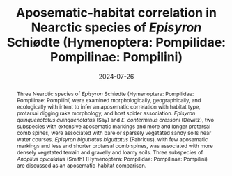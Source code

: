 ---
title: 'Aposematic-habitat correlation in Nearctic species of <i>Episyron</i> Schiødte (Hymenoptera: Pompilidae: Pompilinae: Pompilini)'
date: '2024-07-26'
doi: ''
journal: Insecta Mundi
issue: '1063'
pagination: '1-5'
zoobank: 'urn:lsid:zoobank.org:pub:6A128918-F0FC-4B58-BDDF-992DEDCD2755'

authors:
  - first_name: 'Frank E.' 
    last_name: 'Kurczewski'
    affiliation: '1188 Converse Drive NE Atlanta, GA 30324'
    email: 'kurczewskifrank@gmail.com'
    orcid: ''

download: 'https://drive.google.com/file/d/1WAWvhU0Y8CZjxCXUY03i4AxO3eLaZCAf'

supplementary: ''

keywords:
  - <i>Episyron quinquenotatus quinquenotatus</i>
  - <i>Episyron conterminus cressoni</i>
  - <i>Episyron biguttatus biguttatus</i>
  - aposematic body coloration
  - habitat type
  - protarsal digging rake morphology
  - host spider association
  - <i>Anoplius apiculatus</i>
  
categories:
  - Hymenoptera
  - Pompilidae
  - Pompilinae
  - Pompilini
  
references:
  - authors: Commission for Environmental Cooperation Working Group.
    year: 2006
    title: 'Level I Ecological Regions of North America (map).'
    pages: 
    doi: 
    url: https://gaftp.epa.gov/EPADataCommons/ORD/Ecoregions/cec_na/NA_LEVEL_I.pdf
    access: (Last accessed April 24, 2024.)

  - authors: Evans HE.
    year: 1950
    title: 'A taxonomic study of the Nearctic spider wasps belonging to the tribe Pompilini (Hymenoptera: Pompilidae). Part I. Transactions of the American Entomological Society 75'
    pages: 133–270
    doi: 
    url: 
    access: 

  - authors: Evans HE.
    year: 1951
    title: 'A taxonomic study of the Nearctic spider wasps belonging to the tribe Pompilini (Hymenoptera: Pompilidae). Part II. Genus <i>Anoplius </i>Dufour. Transactions of the American Entomological Society 76'
    pages: 207–361
    doi: 
    url: 
    access: 

  - authors: Evans HE.
    year: 1966
    title: 'A revision of the Mexican and Central American spider wasps of the subfamily Pompilinae (Hymenoptera: Pompilidae). Memoirs of the American Entomological Society 20'
    pages: 1–422
    doi: 
    url: 
    access: 

  - authors: Evans HE, Yoshimoto CM.
    year: 1962
    title: 'The ecology and nesting behavior of the Pompilidae (Hymenoptera) of the northeastern United States. Miscellaneous Publications of the Entomological Society of America 3'
    pages: 65–119
    doi: 
    url: 
    access: 

  - authors: Krombein KV.
    year: 1952
    title: 'Biological and taxonomic observations on the wasps in a coastal area of North Carolina (Hymenoptera: Aculeata). Wasmann Journal of Biology 10'
    pages: 257–341
    doi: 
    url: 
    access: 

  - authors: Krombein KV, Norden BB.
    year: 1996
    title: 'Behavior of nesting <i>Episyron conterminus posterus </i>(Fox) and its cleptoparasite <i>Ephuta s. slossonae </i>(Fox) (Hymenoptera: Pompilidae, Mutillidae). Proceedings of the Entomological Society of Washington 98'
    pages: 188–194
    doi: 
    url: 
    access: 

  - authors: Kurczewski FE.
    year: 1962
    title: 'Observations, including new prey records, of some Nearctic Pompilidae (Hymenoptera). Bulletin of the Brooklyn Entomological Society 57'
    pages: 85–90
    doi: 
    url: 
    access: 

  - authors: Kurczewski FE.
    year: 1963
    title: 'Some new pompilid prey records from southern Florida (Hymenoptera: Pompilidae). The Florida Entomologist 46'
    pages: 209–213
    doi: 
    url: 
    access: 

  - authors: Kurczewski FE.
    year: 1981
    title: 'Observations on the nesting behaviors of spider-wasps in southern Florida (Hymenoptera: Pompilidae). The Florida Entomologist 64'
    pages: 424–437
    doi: 
    url: 
    access: 

  - authors: Kurczewski FE.
    year: 1999
    title: 'Comparison of spider wasp faunas from two ecologically distinct sites in Erie County, Pennsylvania (Hymenoptera:Pompilidae). Journal of the Kansas Entomological Society 72'
    pages: 339–360
    doi: 
    url: 
    access: 

  - authors: Kurczewski FE.
    year: 2001
    title: 'Comparative nesting behavior of <i>Episyron quinquenotatus </i>(Hymenoptera: Pompilidae) in the northeastern United States. Northeastern Naturalist 8'
    pages: 403–426
    doi: 
    url: 
    access: 

  - authors: Kurczewski FE, Edwards GB, Pitts JP.
    year: 2017
    title: 'Hosts, nesting behavior, and ecology of some North American spider wasps (Hymenoptera: Pompilidae), II. Southeastern Naturalist 16 (Monograph 9)'
    pages: 1–82
    doi: 
    url: 
    access: 

  - authors: Kurczewski FE, Kiernan DH.
    year: 2015
    title: 'Analysis of spider wasp host selection in the eastern Great Lakes Region (Hymenoptera: Pompilidae). Northeastern Naturalist 22 (Monograph 11)'
    pages: 1–88
    doi: 
    url: 
    access: 

  - authors: Kurczewski FE, Kurczewski EJ.
    year: 1968a
    title: 'Host records for some North American Pompilidae (Hymenoptera) with a discussion of factors in prey selection. Journal of the Kansas Entomological Society 41'
    pages: 1–33
    doi: 
    url: 
    access: 

  - authors: Kurczewski FE, Kurczewski EJ.
    year: 1968b
    title: 'Host records for some North American Pompilidae (Hymenoptera). First Supplement. Journal of the Kansas Entomological Society 41'
    pages: 367–382
    doi: 
    url: 
    access: 

  - authors: Kurczewski FE, Kurczewski EJ.
    year: 1973
    title: 'Host records for some North American Pompilidae (Hymenoptera). Third Supplement. Tribe Pompilini. Journal of the Kansas Entomological Society 46'
    pages: 65–81
    doi: 
    url: 
    access: 

  - authors: Kurczewski FE, Pitts JP.
    year: 2011
    title: 'Additions to the spider wasp fauna of Erie County, Pennsylvania (Hymenoptera: Pompilidae). Journal of the Kansas Entomological Society 84'
    pages: 320–322
    doi: 
    url: 
    access: 

  - authors: Kurczewski FE, Pitts JP, Elliott NB.
    year: 2013
    title: 'Annotated list of spider wasps from The Bahamas, with description of a new species of <i>Tachypompilus </i>(Hymenoptera: Pompilidae). Caribbean Naturalist 5'
    pages: 1–28
    doi: 
    url: 
    access: 

  - authors: Wasbauer MS, Kimsey LS.
    year: 1985
    title: 'California spider wasps of the subfamily Pompilinae (Hymenoptera: Pompilidae). Bulletin of the California Insect Survey 26'
    pages: 1–130
    doi: 
    url: 
    access: 

abstract: 'Three Nearctic species of <i>Episyron </i>Schiødte (Hymenoptera: Pompilidae: Pompilinae: Pompilini) were examined morphologically, geographically, and ecologically with intent to infer an aposematic correlation with habitat type, protarsal digging rake morphology, and host spider association. <i>Episyron</i> <i>quinquenotatus quinquenotatus </i>(Say) and <i>E. conterminus cressoni </i>(Dewitz), two subspecies with extensive aposematic markings and more and longer protarsal comb spines, were associated with bare or sparsely vegetated sandy soils near water courses. <i>Episyron biguttatus biguttatus </i>(Fabricus), with few aposematic markings and less and shorter protarsal comb spines, was associated with more densely vegetated terrain and gravelly and loamy soils. Three subspecies of <i>Anoplius </i><i>apiculatus </i>(Smith) (Hymenoptera: Pompilidae: Pompilinae: Pompilini) are discussed as an aposematic-habitat comparison.'

---